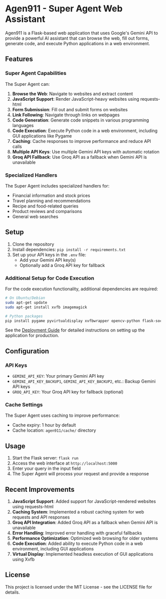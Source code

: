 # Agen911 - Super Agent Web Assistant

Agen911 is a Flask-based web application that uses Google's Gemini API to provide a powerful AI assistant that can browse the web, fill out forms, generate code, and execute Python applications in a web environment.

## Features

### Super Agent Capabilities

The Super Agent can:

1. **Browse the Web**: Navigate to websites and extract content
2. **JavaScript Support**: Render JavaScript-heavy websites using requests-html
3. **Form Submission**: Fill out and submit forms on websites
4. **Link Following**: Navigate through links on webpages
5. **Code Generation**: Generate code snippets in various programming languages
6. **Code Execution**: Execute Python code in a web environment, including GUI applications like Pygame
7. **Caching**: Cache responses to improve performance and reduce API calls
8. **Multiple API Keys**: Use multiple Gemini API keys with automatic rotation
9. **Groq API Fallback**: Use Groq API as a fallback when Gemini API is unavailable

### Specialized Handlers

The Super Agent includes specialized handlers for:

- Financial information and stock prices
- Travel planning and recommendations
- Recipe and food-related queries
- Product reviews and comparisons
- General web searches

## Setup

1. Clone the repository
2. Install dependencies: `pip install -r requirements.txt`
3. Set up your API keys in the `.env` file:
   - Add your Gemini API key(s)
   - Optionally add a Groq API key for fallback

### Additional Setup for Code Execution

For the code execution functionality, additional dependencies are required:

```bash
# On Ubuntu/Debian
sudo apt-get update
sudo apt-get install xvfb imagemagick

# Python packages
pip install pygame pyvirtualdisplay xvfbwrapper opencv-python flask-socketio
```

See the [Deployment Guide](deployment_guide.md) for detailed instructions on setting up the application for production.

## Configuration

### API Keys

- `GEMINI_API_KEY`: Your primary Gemini API key
- `GEMINI_API_KEY_BACKUP1`, `GEMINI_API_KEY_BACKUP2`, etc.: Backup Gemini API keys
- `GROQ_API_KEY`: Your Groq API key for fallback (optional)

### Cache Settings

The Super Agent uses caching to improve performance:

- Cache expiry: 1 hour by default
- Cache location: `agen911/cache/` directory

## Usage

1. Start the Flask server: `flask run`
2. Access the web interface at `http://localhost:5000`
3. Enter your query in the input field
4. The Super Agent will process your request and provide a response

## Recent Improvements

1. **JavaScript Support**: Added support for JavaScript-rendered websites using requests-html
2. **Caching System**: Implemented a robust caching system for web requests and API responses
3. **Groq API Integration**: Added Groq API as a fallback when Gemini API is unavailable
4. **Error Handling**: Improved error handling with graceful fallbacks
5. **Performance Optimization**: Optimized web browsing for older systems
6. **Code Execution**: Added ability to execute Python code in a web environment, including GUI applications
7. **Virtual Display**: Implemented headless execution of GUI applications using Xvfb

## License

This project is licensed under the MIT License - see the LICENSE file for details.
